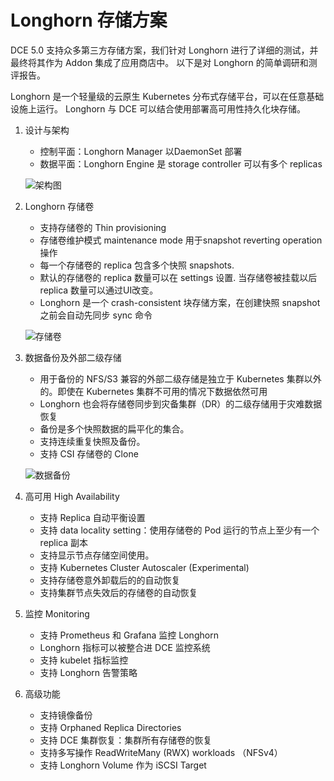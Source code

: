 # Longhorn 存储方案

DCE 5.0 支持众多第三方存储方案，我们针对 Longhorn 进行了详细的测试，并最终将其作为 Addon 集成了应用商店中。
以下是对 Longhorn 的简单调研和测评报告。

Longhorn 是一个轻量级的云原生 Kubernetes 分布式存储平台，可以在任意基础设施上运行。
Longhorn 与 DCE 可以结合使用部署高可用性持久化块存储。

1. 设计与架构

    - 控制平面：Longhorn Manager 以DaemonSet 部署
    - 数据平面：Longhorn Engine 是 storage controller 可以有多个 replicas

    ![架构图](https://docs.daocloud.io/daocloud-docs-images/docs/storage/images/long-archi.png)

1. Longhorn 存储卷

    - 支持存储卷的 Thin provisioning
    - 存储卷维护模式 maintenance mode 用于snapshot reverting operation操作
    - 每一个存储卷的 replica 包含多个快照 snapshots.
    - 默认的存储卷的 replica 数量可以在 settings 设置. 当存储卷被挂载以后 replica 数量可以通过UI改变。
    - Longhorn 是一个 crash-consistent 块存储方案，在创建快照 snapshot 之前会自动先同步 sync 命令

    ![存储卷](https://docs.daocloud.io/daocloud-docs-images/docs/storage/images/long-volume.png)

1. 数据备份及外部二级存储

    - 用于备份的 NFS/S3 兼容的外部二级存储是独立于 Kubernetes 集群以外的。即使在 Kubernetes 集群不可用的情况下数据依然可用
    - Longhorn 也会将存储卷同步到灾备集群（DR）的二级存储用于灾难数据恢复
    - 备份是多个快照数据的扁平化的集合。
    - 支持连续重复快照及备份。
    - 支持 CSI 存储卷的 Clone

    ![数据备份](https://docs.daocloud.io/daocloud-docs-images/docs/storage/images/long-backup.png)

1. 高可用 High Availability

    - 支持 Replica 自动平衡设置
    - 支持 data locality setting：使用存储卷的 Pod 运行的节点上至少有一个 replica 副本
    - 支持显示节点存储空间使用。
    - 支持 Kubernetes Cluster Autoscaler (Experimental)
    - 支持存储卷意外卸载后的的自动恢复
    - 支持集群节点失效后的存储卷的自动恢复

1. 监控 Monitoring

    - 支持 Prometheus 和 Grafana 监控 Longhorn
    - Longhorn 指标可以被整合进 DCE 监控系统
    - 支持 kubelet 指标监控
    - 支持 Longhorn 告警策略

1. 高级功能

    - 支持镜像备份
    - 支持 Orphaned Replica Directories
    - 支持 DCE 集群恢复：集群所有存储卷的恢复
    - 支持多写操作 ReadWriteMany (RWX) workloads （NFSv4）
    - 支持 Longhorn Volume 作为 iSCSI Target
